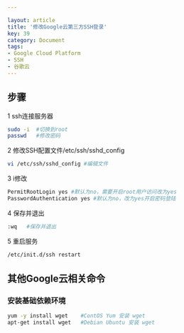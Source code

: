 ```yaml
---

layout: article
title: '修改Google云第三方SSH登录'
key: 39
category: Document
tags:
- Google Cloud Platform
- SSH
- 谷歌云
---
```


## 步骤

1 ssh连接服务器

```bash
sudo -i  #切换到root
passwd   #修改密码
```

2 修改SSH配置文件/etc/ssh/sshd_config

```bash
vi /etc/ssh/sshd_config #编辑文件
```

3 i修改

```bash
PermitRootLogin yes #默认为no，需要开启root用户访问改为yes
PasswordAuthentication yes #默认为no，改为yes开启密码登陆
```

4 保存并退出

```bash
:wq   #保存并退出
```

5 重启服务

```bash
/etc/init.d/ssh restart
```



## 其他Google云相关命令

### 安装基础依赖环境

```bash
yum -y install wget    #ContOS Yum 安装 wget
apt-get install wget   #Debian Ubuntu 安装 wget
```

